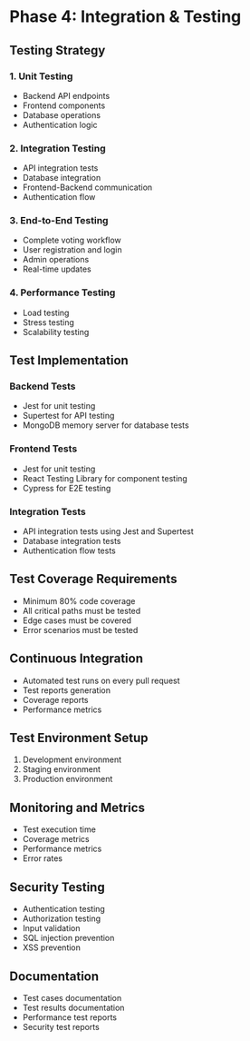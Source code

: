 # Phase 4: Integration & Testing

## Testing Strategy

### 1. Unit Testing
- Backend API endpoints
- Frontend components
- Database operations
- Authentication logic

### 2. Integration Testing
- API integration tests
- Database integration
- Frontend-Backend communication
- Authentication flow

### 3. End-to-End Testing
- Complete voting workflow
- User registration and login
- Admin operations
- Real-time updates

### 4. Performance Testing
- Load testing
- Stress testing
- Scalability testing

## Test Implementation

### Backend Tests
- Jest for unit testing
- Supertest for API testing
- MongoDB memory server for database tests

### Frontend Tests
- Jest for unit testing
- React Testing Library for component testing
- Cypress for E2E testing

### Integration Tests
- API integration tests using Jest and Supertest
- Database integration tests
- Authentication flow tests

## Test Coverage Requirements
- Minimum 80% code coverage
- All critical paths must be tested
- Edge cases must be covered
- Error scenarios must be tested

## Continuous Integration
- Automated test runs on every pull request
- Test reports generation
- Coverage reports
- Performance metrics

## Test Environment Setup
1. Development environment
2. Staging environment
3. Production environment

## Monitoring and Metrics
- Test execution time
- Coverage metrics
- Performance metrics
- Error rates

## Security Testing
- Authentication testing
- Authorization testing
- Input validation
- SQL injection prevention
- XSS prevention

## Documentation
- Test cases documentation
- Test results documentation
- Performance test reports
- Security test reports 